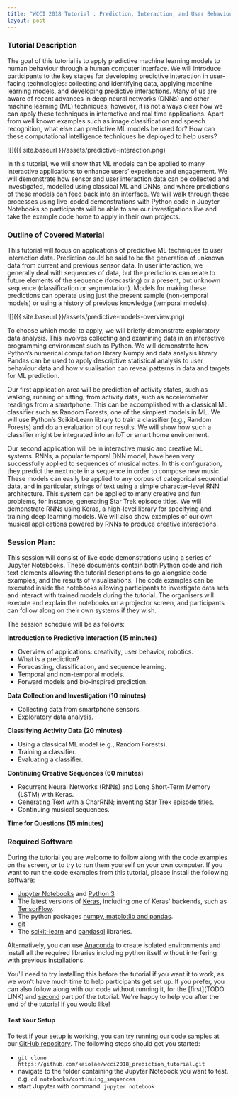 ```yaml
---
title: "WCCI 2018 Tutorial : Prediction, Interaction, and User Behaviour"
layout: post
---
```


### Tutorial Description
The goal of this tutorial is to apply predictive machine learning models to human behaviour through a human computer interface. We will introduce participants to the key stages for developing predictive interaction in user-facing technologies: collecting and identifying data, applying machine learning models, and developing predictive interactions. Many of us are aware of recent advances in deep neural networks (DNNs) and other machine learning (ML) techniques; however, it is not always clear how we can apply these techniques in interactive and real time applications. Apart from well known examples such as image classification and speech recognition, what else can predictive ML models be used for? How can these computational intelligence techniques be deployed to help users?

![]({{ site.baseurl }}/assets/predictive-interaction.png)

In this tutorial, we will show that ML models can be applied to many interactive applications to enhance users’ experience and engagement. We will demonstrate how sensor and user interaction data can be collected and investigated, modelled using classical ML and DNNs, and where predictions of these models can feed back into an interface. We will walk through these processes using live-coded demonstrations with Python code in Jupyter Notebooks so participants will be able to see our investigations live and take the example code home to apply in their own projects.

### Outline of Covered Material
This tutorial will focus on applications of predictive ML techniques to user interaction data. Prediction could be said to be the generation of unknown data from current and previous sensor data. In user interaction, we generally deal with sequences of data, but the predictions can relate to future elements of the sequence (forecasting) or a present, but unknown sequence (classification or segmentation). Models for making these predictions can operate using just the present sample (non-temporal models) or using a history of previous knowledge (temporal models).

![]({{ site.baseurl }}/assets/predictive-models-overview.png)

To choose which model to apply, we will briefly demonstrate exploratory data analysis. This involves collecting and examining data in an interactive programming environment such as Python. We will demonstrate how Python’s numerical computation library Numpy and data analysis library Pandas can be used to apply descriptive statistical analysis to user behaviour data and how visualisation can reveal patterns in data and targets for ML prediction.

Our first application area will be prediction of activity states, such as walking, running or sitting, from activity data, such as accelerometer readings from a smartphone. This can be accomplished with a classical ML classifier such as Random Forests, one of the simplest models in ML. We will use Python’s Scikit-Learn library to train a classifier (e.g., Random Forests) and do an evaluation of our results. We will show how such a classifier might be integrated into an IoT or smart home environment.

Our second application will be in interactive music and creative ML systems. RNNs, a popular temporal DNN model, have been very successfully applied to sequences of musical notes. In this configuration, they predict the next note in a sequence in order to compose new music. These models can easily be applied to any corpus of categorical sequential data, and in particular, strings of text using a simple character-level RNN architecture. This system can be applied to many creative and fun problems, for instance, generating Star Trek episode titles.  We will demonstrate RNNs using Keras, a high-level library for specifying and training deep learning models. We will also show examples of our own musical applications powered by RNNs to produce creative interactions.

### Session Plan:
This session will consist of live code demonstrations using a series of Jupyter Notebooks. These documents contain both Python code and rich text elements allowing the tutorial descriptions to go alongside code examples, and the results of visualisations. The code examples can be executed inside the notebooks allowing participants to investigate data sets and interact with trained models during the tutorial. The organisers will execute and explain the notebooks on a projector screen, and participants can follow along on their own systems if they wish.

The session schedule will be as follows:

**Introduction to Predictive Interaction (15 minutes)**
- Overview of applications: creativity, user behavior, robotics.
- What is a prediction?
- Forecasting, classification, and sequence learning.
- Temporal and non-temporal models.
- Forward models and bio-inspired prediction.

**Data Collection and Investigation (10 minutes)**
- Collecting data from smartphone sensors.
- Exploratory data analysis.

**Classifying Activity Data (20 minutes)**
- Using a classical ML model (e.g., Random Forests).
- Training a classifier.
- Evaluating a classifier.

**Continuing Creative Sequences (60 minutes)**
- Recurrent Neural Networks (RNNs) and Long Short-Term Memory (LSTM) with Keras.
- Generating Text with a CharRNN; inventing Star Trek episode titles.
- Continuing musical sequences.

**Time for Questions (15 minutes)**


### Required Software

During the tutorial you are welcome to follow along with the code examples on the screen, or to try to run them yourself on your own computer. If you want to run the code examples from this tutorial, please install the following software:

* [Jupyter Notebooks](http://jupyter.org/install) and [Python 3](https://www.python.org/downloads/)
* The latest versions of [Keras](https://keras.io/#installation), including one of Keras' backends, such as [TensorFlow](https://www.tensorflow.org/install/).
* The python packages [numpy, matplotlib and pandas](https://scipy.org/install.html).
* [git](https://git-scm.com/book/en/v2/Getting-Started-Installing-Git)
* The [scikit-learn](http://scikit-learn.org/stable/install.html) and [pandasql](https://github.com/yhat/pandasql) libraries.

Alternatively, you can use [Anaconda](https://www.anaconda.com/) to create isolated environments and install all the required libraries including python itself without interfering with previous installations. 

You'll need to try installing this before the tutorial if you want it to work, as we won't have much time to help participants get set up. If you prefer, you can also follow along with our code without running it, for the [first](TODO LINK) and [second](https://github.com/kaiolae/wcci2018_prediction_tutorial/blob/master/notebooks/continuing_sequences/charRNN-star-trek-titles.ipynb) part pof the tutorial. We're happy to help you after the end of the tutorial if you would like! 

#### Test Your Setup

To test if your setup is working, you can try running our code samples at our [GitHub repository](https://github.com/kaiolae/wcci2018_prediction_tutorial). The following steps should get you started:

* `git clone https://github.com/kaiolae/wcci2018_prediction_tutorial.git`
* navigate to the folder containing the Jupyter Notebook you want to test. e.g. `cd notebooks/continuing_sequences`
* start Jupyter with command: `jupyter notebook`

